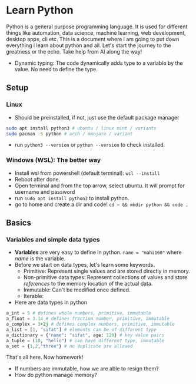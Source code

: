 # Learn Python
Python is a general purpose programming language. It is used for different things like automation, data science, machine learning, web development, desktop apps, cli etc. This is a document where i am going to put down everything i learn about python and all. Let's start the journey to the greatness or the echo. Take help from AI along the way!
- Dynamic typing: The code dynamically adds type to a variable by the value. No need to define the type.

## Setup
### Linux
- Should be preinstalled, if not, just use the default package manager
```sh
sudo apt install python3 # ubuntu / linux mint / variants
sudo pacman -S python # arch / manjaro / variant
```
- run `python3 --version` or `python --version` to check installed.

### Windows (WSL): The better way
- Install wsl from powershell (default terminal): `wsl --install`
- Reboot after done.
- Open terminal and from the top arrow, select ubuntu. It will prompt for username and password
- run `sudo apt install python3` to install python.
- go to home and create a dir and code! `cd ~ && mkdir python && code .`

## Basics
### Variables and simple data types
- **Variables** are very easy to define in python. `name = "mahi160"` where *name* is the variable.
- Before we start on data types, let's learn some keywords. 
  - Primitive: Represent single values and are stored directly in memory.
  - Non-primitive data types: Represent collections of values and store *references* to the memory location of the actual data.
  - Immutable: Can't be modified once defined.
  - Iterable: 
- Here are data types in python
```python
a_int = 5 # defines whole numbers, primitive, immutable
a_float = 3.14 # defines fraction number, primitive, immutable
a_complex = 3+2j # defines complex numbers, primitive, immutable
a_list = [1, "sifat"] # elements can be of different type
a_dictionary = {"name": "sifat", age: 120} # key value pairs
a_tuple = (10, "hello") # can have different type, immutable
a_set = {1,2,"three"} # no duplicate are allowed
```
That's all here. Now homework!
- If numbers are immutable, how we are able to resign them?
- How do python manage memory?